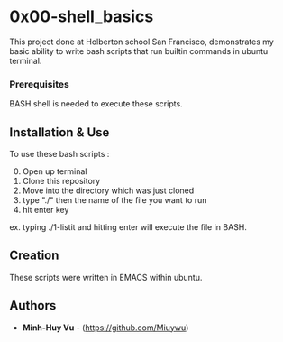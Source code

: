 # 0x00-shell_basics

This project done at Holberton school San Francisco, demonstrates my basic ability to write bash scripts that run builtin commands in ubuntu terminal.

### Prerequisites

BASH shell is needed to execute these scripts.

## Installation & Use

To use these bash scripts :

0. Open up terminal
1. Clone this repository
2. Move into the directory which was just cloned
3. type "./" then the name of the file you want to run
4. hit enter key

ex. typing ./1-listit and hitting enter will execute the file in BASH.
## Creation

These scripts were written in EMACS within ubuntu.

## Authors

* **Minh-Huy Vu** - (https://github.com/Miuywu)

